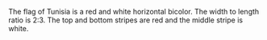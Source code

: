 The flag of Tunisia is a red and white horizontal bicolor. The width to length ratio is 2:3. The top and bottom stripes are red and the middle stripe is white.